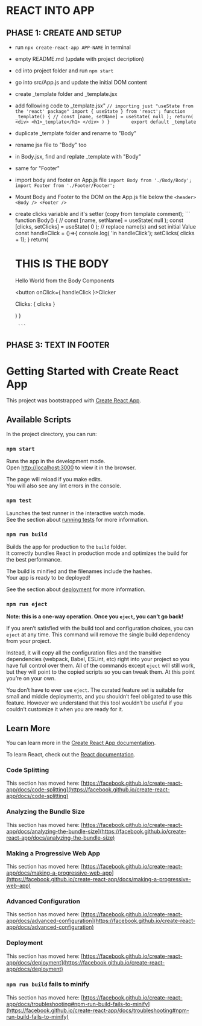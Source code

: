 REACT INTO APP
===

PHASE 1: CREATE AND SETUP
---
 - run ```npx create-react-app APP-NAME``` in terminal
 - empty README.md (update with project decription)
 - cd into project folder and run ```npm start```
 - go into src/App.js and update the initial DOM content
 - create _template folder and _template.jsx
 - add following code to _template.jsx"
        ```
            // importing just "useState from the 'react' package"
            import { useState } from 'react';
            function _template() {
                // const [name, setName] = useState( null );
                return(
                    <div>
                        <h1>_template</h1>
                    </div>
                )
            }       
            export default _template
        ```

 - duplicate _template folder and rename to "Body"
 - rename jsx file to "Body" too
 - in Body.jsx, find and replate _template with "Body"
 - same for "Footer"
 - import body and footer on App.js file
        ```
            import Body from './Body/Body';
            import Footer from './Footer/Footer';
        ```

 - Mount Body and Footer to the DOM on the App.js file below the ```<header>```
        ```
            <Body />
            <Footer />
        ```
 - create clicks variable and it's setter (copy from template comment);
        ```
            function Body() {
                // const [name, setName] = useState( null );
                const [clicks, setClicks] = useState( 0 ); // replace name(s) and set initial Value
                const handleClick = ()=>{
                    console.log( 'in handleClick');
                    setClicks( clicks + 1);
                }
                return(
                    <div>
                        <h1>THIS IS THE BODY</h1>
                        <p>Hello World from the Body Components</p>
                        <button onClick={ handleClick }>Clicker</button>
                        <p>Clicks: { clicks }</p>
                    </div>
                )
            }

        ```

PHASE 3: TEXT IN FOOTER
---




# Getting Started with Create React App

This project was bootstrapped with [Create React App](https://github.com/facebook/create-react-app).

## Available Scripts

In the project directory, you can run:

### `npm start`

Runs the app in the development mode.\
Open [http://localhost:3000](http://localhost:3000) to view it in the browser.

The page will reload if you make edits.\
You will also see any lint errors in the console.

### `npm test`

Launches the test runner in the interactive watch mode.\
See the section about [running tests](https://facebook.github.io/create-react-app/docs/running-tests) for more information.

### `npm run build`

Builds the app for production to the `build` folder.\
It correctly bundles React in production mode and optimizes the build for the best performance.

The build is minified and the filenames include the hashes.\
Your app is ready to be deployed!

See the section about [deployment](https://facebook.github.io/create-react-app/docs/deployment) for more information.

### `npm run eject`

**Note: this is a one-way operation. Once you `eject`, you can’t go back!**

If you aren’t satisfied with the build tool and configuration choices, you can `eject` at any time. This command will remove the single build dependency from your project.

Instead, it will copy all the configuration files and the transitive dependencies (webpack, Babel, ESLint, etc) right into your project so you have full control over them. All of the commands except `eject` will still work, but they will point to the copied scripts so you can tweak them. At this point you’re on your own.

You don’t have to ever use `eject`. The curated feature set is suitable for small and middle deployments, and you shouldn’t feel obligated to use this feature. However we understand that this tool wouldn’t be useful if you couldn’t customize it when you are ready for it.

## Learn More

You can learn more in the [Create React App documentation](https://facebook.github.io/create-react-app/docs/getting-started).

To learn React, check out the [React documentation](https://reactjs.org/).

### Code Splitting

This section has moved here: [https://facebook.github.io/create-react-app/docs/code-splitting](https://facebook.github.io/create-react-app/docs/code-splitting)

### Analyzing the Bundle Size

This section has moved here: [https://facebook.github.io/create-react-app/docs/analyzing-the-bundle-size](https://facebook.github.io/create-react-app/docs/analyzing-the-bundle-size)

### Making a Progressive Web App

This section has moved here: [https://facebook.github.io/create-react-app/docs/making-a-progressive-web-app](https://facebook.github.io/create-react-app/docs/making-a-progressive-web-app)

### Advanced Configuration

This section has moved here: [https://facebook.github.io/create-react-app/docs/advanced-configuration](https://facebook.github.io/create-react-app/docs/advanced-configuration)

### Deployment

This section has moved here: [https://facebook.github.io/create-react-app/docs/deployment](https://facebook.github.io/create-react-app/docs/deployment)

### `npm run build` fails to minify

This section has moved here: [https://facebook.github.io/create-react-app/docs/troubleshooting#npm-run-build-fails-to-minify](https://facebook.github.io/create-react-app/docs/troubleshooting#npm-run-build-fails-to-minify)
